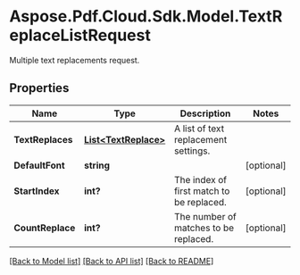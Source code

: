 ﻿# Aspose.Pdf.Cloud.Sdk.Model.TextReplaceListRequest
Multiple text replacements request.

## Properties

Name | Type | Description | Notes
------------ | ------------- | ------------- | -------------
**TextReplaces** | [**List&lt;TextReplace&gt;**](TextReplace.md) | A list of text replacement settings. | 
**DefaultFont** | **string** |  | [optional] 
**StartIndex** | **int?** | The index of first match to be replaced. | [optional] 
**CountReplace** | **int?** | The number of matches to be replaced. | [optional] 

[[Back to Model list]](../README.md#documentation-for-models) [[Back to API list]](../README.md#documentation-for-api-endpoints) [[Back to README]](../README.md)

